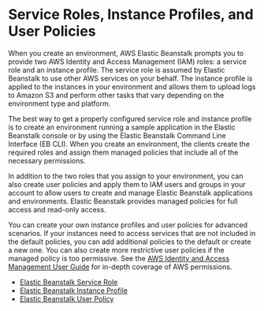 # Service Roles, Instance Profiles, and User Policies<a name="concepts-roles"></a>

When you create an environment, AWS Elastic Beanstalk prompts you to provide two AWS Identity and Access Management \(IAM\) roles: a service role and an instance profile\. The service role is assumed by Elastic Beanstalk to use other AWS services on your behalf\. The instance profile is applied to the instances in your environment and allows them to upload logs to Amazon S3 and perform other tasks that vary depending on the environment type and platform\.

The best way to get a properly configured service role and instance profile is to create an environment running a sample application in the Elastic Beanstalk console or by using the Elastic Beanstalk Command Line Interface \(EB CLI\)\. When you create an environment, the clients create the required roles and assign them managed policies that include all of the necessary permissions\.

In addition to the two roles that you assign to your environment, you can also create user policies and apply them to IAM users and groups in your account to allow users to create and manage Elastic Beanstalk applications and environments\. Elastic Beanstalk provides managed policies for full access and read\-only access\.

You can create your own instance profiles and user policies for advanced scenarios\. If your instances need to access services that are not included in the default policies, you can add additional policies to the default or create a new one\. You can also create more restrictive user policies if the managed policy is too permissive\. See the [AWS Identity and Access Management User Guide](http://docs.aws.amazon.com/IAM/latest/UserGuide/IAMGettingStarted.html) for in\-depth coverage of AWS permissions\.


+ [Elastic Beanstalk Service Role](concepts-roles-service.md)
+ [Elastic Beanstalk Instance Profile](concepts-roles-instance.md)
+ [Elastic Beanstalk User Policy](concepts-roles-user.md)